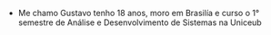 - Me chamo Gustavo tenho 18 anos, moro em Brasilía e curso o 1° semestre de Análise e Desenvolvimento de Sistemas na Uniceub
